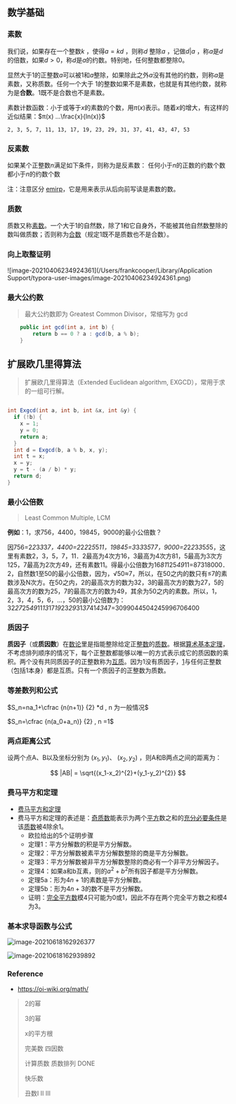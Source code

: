 ## 数学基础





### 素数

我们说，如果存在一个整数$k$ ，使得$a=kd$ ，则称$d$ 整除$a$ ，记做$d|a$ ，称$a$是$d$的倍数，如果$d>0$，称$d$是$a$的约数。特别地，任何整数都整除$0$。

显然大于$1$的正整数$a$可以被$1$和$a$整除，如果除此之外$a$没有其他的约数，则称$a$是素数，又称质数。任何一个大于 $1$的整数如果不是素数，也就是有其他约数，就称为是**合数**。$1$既不是合数也不是素数。

素数计数函数：小于或等于$x$的素数的个数，用$π(x)$表示。随着$x$的增大，有这样的近似结果：$π(x)  ...\frac{x}{ln(x)}$

```
2, 3, 5, 7, 11, 13, 17, 19, 23, 29, 31, 37, 41, 43, 47, 53
```

### 反素数

如果某个正整数$n$满足如下条件，则称为是反素数： 任何小于$n$的正数的约数个数都小于$n$的约数个数

注：注意区分 [emirp](https://en.wikipedia.org/wiki/Emirp)，它是用来表示从后向前写读是素数的数。



### 质数

质数又称[素数](https://baike.baidu.com/item/素数/115069)。一个大于1的自然数，除了1和它自身外，不能被其他自然数整除的数叫做质数；否则称为[合数](https://baike.baidu.com/item/合数/49186)（规定1既不是质数也不是合数）。





### 向上取整证明





![image-20210406234924361](/Users/frankcooper/Library/Application Support/typora-user-images/image-20210406234924361.png)

### 最大公约数

> 最大公约数即为 Greatest Common Divisor，常缩写为 gcd

```java
    public int gcd(int a, int b) {
        return b == 0 ? a : gcd(b, a % b);
    }
```

## 扩展欧几里得算法

> 扩展欧几里得算法（Extended Euclidean algorithm, EXGCD），常用于求 的一组可行解。

```java

int Exgcd(int a, int b, int &x, int &y) {
  if (!b) {
    x = 1;
    y = 0;
    return a;
  }
  int d = Exgcd(b, a % b, x, y);
  int t = x;
  x = y;
  y = t - (a / b) * y;
  return d;
}
```





### 最小公倍数

> Least Common Multiple, LCM

**例如**：1，求756，4400，19845，9000的最小公倍数？

因756=2*2*3*3*3*7，4400=2*2*2*2*5*5*11，19845=3*3*3*3*5*7*7，9000=2*2*2*3*3*5*5*5，这里有素数2，3，5，7，11．2最高为4次方16，3最高为4次方81，5最高为3次方125，7最高为2次方49，还有素数11。得最小公倍数为16*81*125*49*11=87318000．2，自然数1至50的最小公倍数，因为，√50≈7，所以，在50之内的数只有≤7的素数涉及N次方。在50之内，2的最高次方的数为32，3的最高次方的数为27，5的最高次方的数为25，7的最高次方的数为49，其余为50之内的素数。所以，1，2，3，4，5，6，…，50的最小公倍数为：32*27*25*49*11*13*17*19*23*29*31*37*41*43*47=3099044504245996706400

### 质因子

**质因子**（或**质因数**）在[数论](https://baike.baidu.com/item/数论/3700)里是指能整除给定正[整数](https://baike.baidu.com/item/整数/1293937)的[质数](https://baike.baidu.com/item/质数/263515)。根据[算术基本定理](https://baike.baidu.com/item/算术基本定理/10920095)，不考虑排列顺序的情况下，每个正整数都能够以唯一的方式表示成它的质因数的乘积。两个没有共同质因子的正整数称为[互质](https://baike.baidu.com/item/互质/577412)。因为1没有质因子，[1](https://baike.baidu.com/item/1)与任何正整数（包括1本身）都是互质。只有一个质因子的正整数为质数。



### 等差数列和公式

$S_n=na_1+\cfrac {n(n+1)} {2} *d  , n 为一般情况$

$S_n=\cfrac {n(a_0+a_n)} {2}  , n =1$      



### 两点距离公式

设两个点A、B以及坐标分别为 $(x_1,y_1)$、 $(x_2,y_2)$ ，则A和B两点之间的距离为：

$$ |AB| = \sqrt{(x_1-x_2)^{2}+(y_1-y_2)^{2}} $$



### 费马平方和定理

- [费马平方和定理](https://baike.baidu.com/item/%E8%B4%B9%E9%A9%AC%E5%B9%B3%E6%96%B9%E5%92%8C%E5%AE%9A%E7%90%86/12552916)
- 费马平方和定理的表述是：[奇质数](https://baike.baidu.com/item/奇质数)能表示为两个[平方](https://baike.baidu.com/item/平方)数之和的[充分必要条件](https://baike.baidu.com/item/充分必要条件)是该[质数](https://baike.baidu.com/item/质数/263515)被4除余1。
  - 欧拉给出的5个证明步骤
  - 定理1：平方分解数的积是平方分解数。
  - 定理2：平方分解数被素平方分解数整除的商是平方分解数。
  - 定理3：平方分解数被非平方分解数整除的商必有一个非平方分解因子。
  - 定理4：如果a和b互素，则的$a^2+b^2$所有因子都是平方分解数。
  - 定理5a：形为$4n+1$的素数是平方分解数。
  - 定理5b：形为$4n+3$的数不是平方分解数。
  - 证明：[完全平方数](https://baike.baidu.com/item/完全平方数/8025061)模4只可能为0或1，因此不存在两个完全平方数之和模4为3。

### 基本求导函数与公式

![image-20210618162926377](D:\Dev\SrcCode\geek-algorithm-leetcode\src\main\leetcode_manuscripts\summary\数学基础.assets\image-20210618162926377.png)

![image-20210618162939892](D:\Dev\SrcCode\geek-algorithm-leetcode\src\main\leetcode_manuscripts\summary\数学基础.assets\image-20210618162939892.png)



### Reference

- https://oi-wiki.org/math/







> 2的幂
>
> 3的幂
>
> x的平方根
>
> 完美数  四因数 
>
> 计算质数  质数排列 DONE
>
> 快乐数
>
> 丑数I II  III
>
> 

